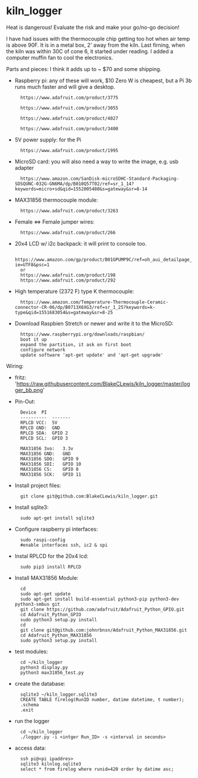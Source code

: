# kiln_logger

Heat is dangerous! Evaluate the risk and make your go/no-go decision!

I have had issues with the thermocouple chip getting too hot when air temp is above 90F. It is in a metal box, 2' away from the kiln. Last firning, when the kiln was within 30C of cone 6, it started under reading. I added a computer muffin fan to cool the electronics.

Parts and pieces: I think it adds up to ~ $70 and some shipping.

- Raspberry pi: any of these will work, $10 Zero W is cheapest, but a Pi 3b runs much faster and will give a desktop.

		https://www.adafruit.com/product/3775

		https://www.adafruit.com/product/3055

		https://www.adafruit.com/product/4027

		https://www.adafruit.com/product/3400

- 5V power supply: for the Pi

		https://www.adafruit.com/product/1995

- MicroSD card: you will also need a way to write the image, e.g. usb adapter

		https://www.amazon.com/SanDisk-microSDHC-Standard-Packaging-SDSQUNC-032G-GN6MA/dp/B010Q57T02/ref=sr_1_14?keywords=micro+sd&qid=1552005480&s=gateway&sr=8-14

- MAX31856 thermocouple module:

		https://www.adafruit.com/product/3263

- Female <=> Female jumper wires:

		https://www.adafruit.com/product/266

- 20x4 LCD w/ i2c backpack: it will print to console too.

		https://www.amazon.com/gp/product/B01GPUMP9C/ref=oh_aui_detailpage_o01_s00?ie=UTF8&psc=1
		or
		https://www.adafruit.com/product/198
		https://www.adafruit.com/product/292

- High temperature (2372 F) type K thermocouple:

		https://www.amazon.com/Temperature-Thermocouple-Ceramic-connector-CR-06/dp/B0713X6XG3/ref=sr_1_25?keywords=k-type&qid=1551683054&s=gateway&sr=8-25


- Download Raspbien Stretch or newer and write it to the MicroSD:

		https://www.raspberrypi.org/downloads/raspbian/
		boot it up
		expand the partition, it ask on first boot
		configure network
		update software 'apt-get update' and 'apt-get upgrade'

Wiring:

- fritz: 'https://raw.githubusercontent.com/BlakeCLewis/kiln_logger/master/logger_bb.png'


- Pin-Out:

		Device	PI
		----------	-------
		RPLCD VCC:	5V
		RPLCD GND:	GND
		RPLCD SDA:	GPIO 2
		RPLCD SCL:	GPIO 3

		MAX31856 3vo:	3.3v
		MAX31856 GND:	GND
		MAX31856 SDO:	GPIO 9
		MAX31856 SDI:	GPIO 10
		MAX31856 CS:	GPIO 8
		MAX31856 SCK:	GPIO 11


- Install project files:

		git clone git@github.com:BlakeCLewis/kiln_logger.git

- Install sqlite3:

		sudo apt-get install sqlite3

- Configure raspberry pi interfaces:

		sudo raspi-config
		#enable interfaces ssh, ic2 & spi

- Instal RPLCD for the 20x4 lcd:

		sudo pip3 install RPLCD

- Install MAX31856 Module:

		cd
		sudo apt-get update
		sudo apt-get install build-essential python3-pip python3-dev python3-smbus git
		git clone https://github.com/adafruit/Adafruit_Python_GPIO.git
		cd Adafruit_Python_GPIO
		sudo python3 setup.py install
		cd
		git clone git@github.com:johnrbnsn/Adafruit_Python_MAX31856.git
		cd Adafruit_Python_MAX31856
		sudo python3 setup.py install

- test modules:

		cd ~/kiln_logger
		python3 display.py
		python3 max31856_test.py

- create the database:

		sqlite3 ~/kiln_logger.sqlite3
		CREATE TABLE firelog(RunID number, datime datetime, t number);
		.schema
		.exit

- run the logger

		cd ~/kiln_logger
		./logger.py -i <intger Run_ID> -s <interval in seconds>

- access data:

		ssh pi@<pi ipaddres>
		sqlite3 kilnlog.sqlite3
		select * from firelog where runid=420 order by datime asc;
